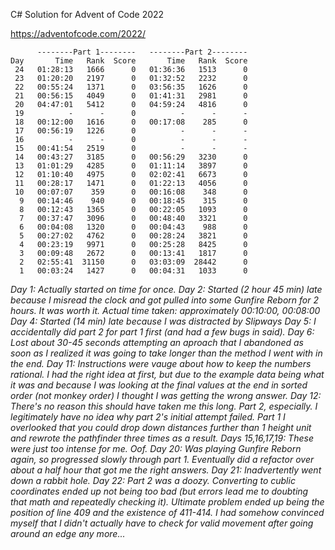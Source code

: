 
C# Solution for Advent of Code 2022

https://adventofcode.com/2022/

```
      --------Part 1--------   --------Part 2--------
Day       Time   Rank  Score       Time   Rank  Score
 24   01:28:13   1666      0   01:36:36   1513      0
 23   01:20:20   2197      0   01:32:52   2232      0
 22   00:55:24   1371      0   03:56:35   1626      0
 21   00:56:15   4049      0   01:41:31   2981      0
 20   04:47:01   5412      0   04:59:24   4816      0
 19          -      -      0          -      -      -
 18   00:12:00   1616      0   00:17:08    285      0
 17   00:56:19   1226      0          -      -      -
 16          -      -      0          -      -      -
 15   00:41:54   2519      0          -      -      -
 14   00:43:27   3185      0   00:56:29   3230      0
 13   01:01:29   4285      0   01:11:14   3897      0
 12   01:10:40   4975      0   02:02:41   6673      0
 11   00:28:17   1471      0   01:22:13   4056      0
 10   00:07:07    359      0   00:16:08    348      0
  9   00:14:46    940      0   00:18:45    315      0
  8   00:12:43   1365      0   00:22:05   1093      0
  7   00:37:47   3096      0   00:48:40   3321      0
  6   00:04:08   1320      0   00:04:43    988      0
  5   00:27:02   4762      0   00:28:24   3821      0
  4   00:23:19   9971      0   00:25:28   8425      0
  3   00:09:48   2672      0   00:13:41   1817      0
  2   02:55:41  31150      0   03:03:09  28442      0
  1   00:03:24   1427      0   00:04:31   1033      0
```

*Day 1: Actually started on time for once.*
*Day 2: Started (2 hour 45 min) late because I misread the clock and got pulled into some Gunfire Reborn for 2 hours. It was worth it. Actual time taken: approximately 00:10:00, 00:08:00*
*Day 4: Started (14 min) late because I was distracted by Slipways*
*Day 5: I accidentally did part 2 for part 1 first (and had a few bugs in said).*
*Day 6: Lost about 30-45 seconds attempting an aproach that I abandoned as soon as I realized it was going to take longer than the method I went with in the end.*
*Day 11: Instructions were vauge about how to keep the numbers rational. I had the right idea at first, but due to the example data being what it was and because I was looking at the final values at the end in sorted order (not monkey order) I thought I was getting the wrong answer.*
*Day 12: There's no reason this should have taken me this long. Part 2, especially. I legitimately have no idea why part 2's initial attempt failed. Part 1 I overlooked that you could drop down distances further than 1 height unit and rewrote the pathfinder three times as a result.*
*Days 15,16,17,19: These were just too intense for me. Oof.*
*Day 20: Was playing Gunfire Reborn again, so progressed slowly through part 1. Eventually did a refactor over about a half hour that got me the right answers.*
*Day 21: Inadvertently went down a rabbit hole.*
*Day 22: Part 2 was a doozy. Converting to cublic coordinates ended up not being too bad (but errors lead me to doubting that math and repeatedly checking it). Ultimate problem ended up being the position of line 409 and the existence of 411-414. I had somehow convinced myself that I didn't actually have to check for valid movement after going around an edge any more...*
